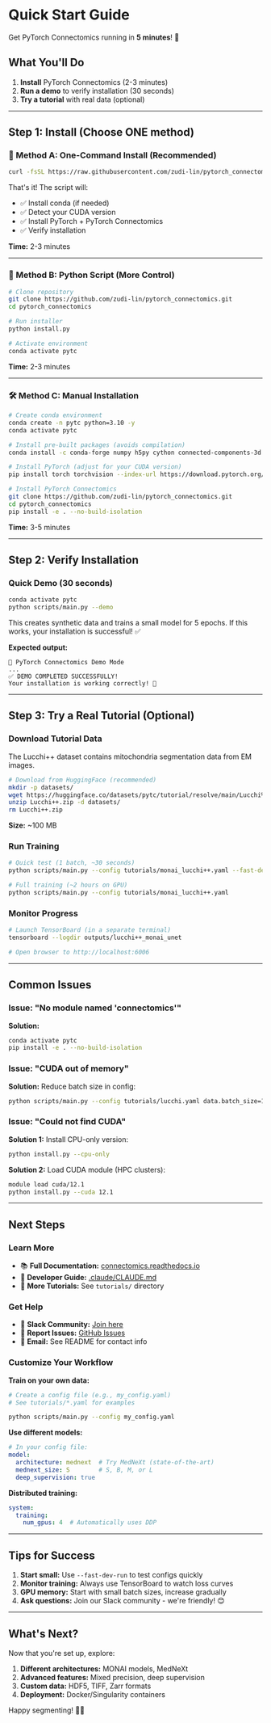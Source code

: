 # Quick Start Guide

Get PyTorch Connectomics running in **5 minutes**! 🚀

## What You'll Do

1. **Install** PyTorch Connectomics (2-3 minutes)
2. **Run a demo** to verify installation (30 seconds)
3. **Try a tutorial** with real data (optional)

---

## Step 1: Install (Choose ONE method)

### 🚀 Method A: One-Command Install (Recommended)

```bash
curl -fsSL https://raw.githubusercontent.com/zudi-lin/pytorch_connectomics/v2.0/quickstart.sh | bash
```

That's it! The script will:
- ✅ Install conda (if needed)
- ✅ Detect your CUDA version
- ✅ Install PyTorch + PyTorch Connectomics
- ✅ Verify installation

**Time:** 2-3 minutes

---

### 🐍 Method B: Python Script (More Control)

```bash
# Clone repository
git clone https://github.com/zudi-lin/pytorch_connectomics.git
cd pytorch_connectomics

# Run installer
python install.py

# Activate environment
conda activate pytc
```

**Time:** 2-3 minutes

---

### 🛠️ Method C: Manual Installation

```bash
# Create conda environment
conda create -n pytc python=3.10 -y
conda activate pytc

# Install pre-built packages (avoids compilation)
conda install -c conda-forge numpy h5py cython connected-components-3d -y

# Install PyTorch (adjust for your CUDA version)
pip install torch torchvision --index-url https://download.pytorch.org/whl/cu121

# Install PyTorch Connectomics
git clone https://github.com/zudi-lin/pytorch_connectomics.git
cd pytorch_connectomics
pip install -e . --no-build-isolation
```

**Time:** 3-5 minutes

---

## Step 2: Verify Installation

### Quick Demo (30 seconds)

```bash
conda activate pytc
python scripts/main.py --demo
```

This creates synthetic data and trains a small model for 5 epochs. If this works, your installation is successful! ✅

**Expected output:**
```
🎯 PyTorch Connectomics Demo Mode
...
✅ DEMO COMPLETED SUCCESSFULLY!
Your installation is working correctly! 🎉
```

---

## Step 3: Try a Real Tutorial (Optional)

### Download Tutorial Data

The Lucchi++ dataset contains mitochondria segmentation data from EM images.

```bash
# Download from HuggingFace (recommended)
mkdir -p datasets/
wget https://huggingface.co/datasets/pytc/tutorial/resolve/main/Lucchi%2B%2B.zip
unzip Lucchi++.zip -d datasets/
rm Lucchi++.zip
```

**Size:** ~100 MB

### Run Training

```bash
# Quick test (1 batch, ~30 seconds)
python scripts/main.py --config tutorials/monai_lucchi++.yaml --fast-dev-run

# Full training (~2 hours on GPU)
python scripts/main.py --config tutorials/monai_lucchi++.yaml
```

### Monitor Progress

```bash
# Launch TensorBoard (in a separate terminal)
tensorboard --logdir outputs/lucchi++_monai_unet

# Open browser to http://localhost:6006
```

---

## Common Issues

### Issue: "No module named 'connectomics'"

**Solution:**
```bash
conda activate pytc
pip install -e . --no-build-isolation
```

### Issue: "CUDA out of memory"

**Solution:** Reduce batch size in config:
```bash
python scripts/main.py --config tutorials/lucchi.yaml data.batch_size=1
```

### Issue: "Could not find CUDA"

**Solution 1:** Install CPU-only version:
```bash
python install.py --cpu-only
```

**Solution 2:** Load CUDA module (HPC clusters):
```bash
module load cuda/12.1
python install.py --cuda 12.1
```

---

## Next Steps

### Learn More
- 📚 **Full Documentation:** [connectomics.readthedocs.io](https://connectomics.readthedocs.io)
- 📖 **Developer Guide:** [.claude/CLAUDE.md](.claude/CLAUDE.md)
- 🎯 **More Tutorials:** See `tutorials/` directory

### Get Help
- 💬 **Slack Community:** [Join here](https://join.slack.com/t/pytorchconnectomics/shared_invite/zt-obufj5d1-v5_NndNS5yog8vhxy4L12w)
- 🐛 **Report Issues:** [GitHub Issues](https://github.com/zudi-lin/pytorch_connectomics/issues)
- 📧 **Email:** See README for contact info

### Customize Your Workflow

**Train on your own data:**
```bash
# Create a config file (e.g., my_config.yaml)
# See tutorials/*.yaml for examples

python scripts/main.py --config my_config.yaml
```

**Use different models:**
```yaml
# In your config file:
model:
  architecture: mednext  # Try MedNeXt (state-of-the-art)
  mednext_size: S        # S, B, M, or L
  deep_supervision: true
```

**Distributed training:**
```yaml
system:
  training:
    num_gpus: 4  # Automatically uses DDP
```

---

## Tips for Success

1. **Start small:** Use `--fast-dev-run` to test configs quickly
2. **Monitor training:** Always use TensorBoard to watch loss curves
3. **GPU memory:** Start with small batch sizes, increase gradually
4. **Ask questions:** Join our Slack community - we're friendly! 😊

---

## What's Next?

Now that you're set up, explore:

1. **Different architectures:** MONAI models, MedNeXt
2. **Advanced features:** Mixed precision, deep supervision
3. **Custom data:** HDF5, TIFF, Zarr formats
4. **Deployment:** Docker/Singularity containers

Happy segmenting! 🔬🧠
